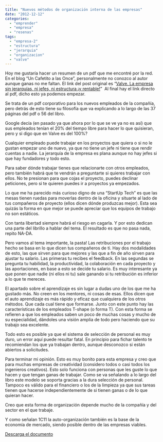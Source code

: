 ```yaml
---
title: "Nuevos métodos de organización interna de las empresas"
date: "2012-12-12"
categories: 
  - "emprender"
  - "empresa"
  - "resenas"
tags: 
  - "empresa-2"
  - "estructura"
  - "jerarquia"
  - "organizacion"
  - "valve"
---
```


Hoy me gustaría hacer un resumen de un pdf que me encontré por la red. En el blog “Un Cafetito a las Once”, personalmente no conozco al autor aunque ganas no me faltan. El link del post original es “[Valve. La empresa sin jerarquías, ni jefes, ni estructura ¡y rentable!](http://www.uncafelitoalasonce.com/valve-la-empresa-sin-jerarquias-ni-jefes-ni-estructura-y-rentable/)”  Al final hay el link directo al pdf, dicho esto ya podemos empezar.

Se trata de un pdf corporativo para los nuevos empleados de la compañía, pero detrás de esto tiene su filosofía que va explicando a lo largo de las 37 páginas del pdf o 56 del libro.

Google decía (en pasado ya que ahora por lo que se ve ya no es así) que sus empleados tenían el 20% del tiempo libre para hacer lo que quisieran, pero y si digo que en Valve es del 100%?

Cualquier empleado puede trabajar en los proyectos que quiera o si no le gustan empezar uno de nuevo, ya que no tiene un jefe ni tiene que rendir cuentas a nadie. La jerarquía de la empresa es plana aunque no hay jefes si que hay fundadores y todo esto.

Para saber dónde trabajar tienes que relacionarte con otros empleados, pero también habrá que te vendrán a preguntarte si quieres trabajar con ellos. No te presionan para que cojas el proyecto, puedes declinar peticiones, pero si te quieren puedes ir a proyectos ya empezados.

Lo que me ha parecido más curioso digno de una “StartUp Tech” es que las mesas tienen ruedas para moverlas dentro de la oficina y situarte al lado de tus compañeros de proyecto (ellos dicen dónde produzcas mejor). Esta sea quizás la forma en que mejor se puede apreciar que los equipos de trabajo no son estáticos.

Con tanta libertad siempre habrá el riesgo en cagarla. Y por esto dedican una parte del librillo a hablar del tema. El resultado es que no pasa nada, repito NA-DA.

Pero vamos al tema importante, la pasta! Las retribuciones por el trabajo hecho se basa en lo que dicen tus compañeros de ti. Hay dos modalidades de esto, las que sirven para que mejores y las que a fin de año sirven para ajustar tu salario. Las primeras tu recibes el feedback. En las segundas se pregunta tu habilidad, la productividad, la colaboración en cada proyecto y las aportaciones, en base a esto se decide tu salario. Es muy interesante ya que ponen que nadie (ni ellos ni tu) sale ganando si tu retribución es inferior a lo que te mereces.

El apartado sobre el aprendizaje es sin lugar a dudas uno de los que me ha gustado más. No creen en los mentores, ni cosas de esas. Ellos dicen que el auto aprendizaje es más rápido y eficaz que cualquiera de los otros métodos. Que cada cual tiene que formarse. Junto con este punto hay las características de los empleados T-shape (o forma T). Con esta forma se refieren a que los empleados saben un poco de muchas cosas y mucho de su especialidad, dándoles una visión amplia de todo pero haciendo que su trabajo sea excelente.

Todo esto es posible ya que el sistema de selección de personal es muy duro, un error aquí puede resultar fatal. En principio para fichar talento te recomiendan los que ya trabajan dentro, aunque desconozco si están abiertos a solicitudes.

Para terminar mi opinión. Esto es muy bonito para esta empresa y creo que para muchas empresas de creatividad (considero todos o casi todos los ingenieros creativos). Esto solo funciona con personas que les guste lo que hacen y que tengan ganas de trabajar. Como se va señalando a lo largo del libro este modelo se soporta gracias a la dura selección de personal. Tampoco es válido para el financiero o los de la limpieza ya que sus tareas tienen que hacerse independientemente de si tienen ganas o de lo que quieran hacer.

Creo que esta forma de organización depende mucho de la compañía y del sector en el que trabaje.

Y como señalan 1C11 la auto-organización también es la base de la economía de mercado, siendo posible dentro de las empresas viables.

[Descarga el documento](http://rocreguant.com/wp-content/uploads/propio/Valve_Handbook_LowRes.pdf)
